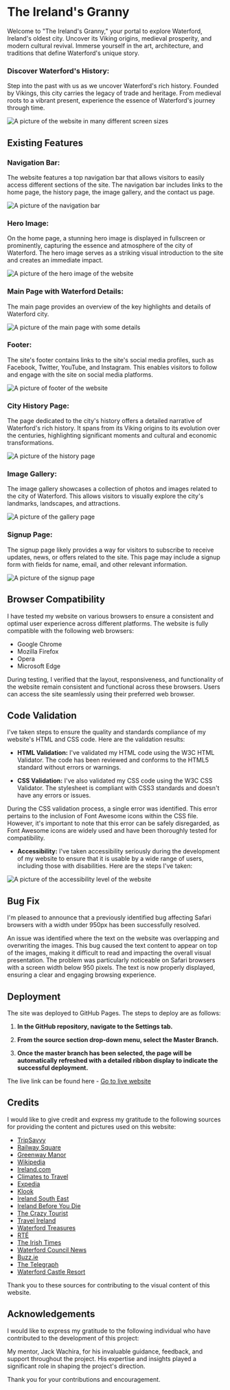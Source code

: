 # The Ireland's Granny

Welcome to "The Ireland's Granny," your portal to explore Waterford, Ireland's oldest city. Uncover its Viking origins, medieval prosperity, and modern cultural revival. Immerse yourself in the art, architecture, and traditions that define Waterford's unique story.

### Discover Waterford's History:

Step into the past with us as we uncover Waterford's rich history. Founded by Vikings, this city carries the legacy of trade and heritage. From medieval roots to a vibrant present, experience the essence of Waterford's journey through time.

![A picture of the website in many different screen sizes](documentation/the_Irelands_granny_mockup.jpeg)

## Existing Features

### Navigation Bar:
The website features a top navigation bar that allows visitors to easily access different sections of the site. The navigation bar includes links to the home page, the history page, the image gallery, and the contact us page.

![A picture of the navigation bar](documentation/the_Irelands_granny_nav.jpeg)

### Hero Image:
On the home page, a stunning hero image is displayed in fullscreen or prominently, capturing the essence and atmosphere of the city of Waterford. The hero image serves as a striking visual introduction to the site and creates an immediate impact.

![A picture of the hero image of the website](documentation/the_Irelands_granny_landing.jpeg)

### Main Page with Waterford Details:
The main page provides an overview of the key highlights and details of Waterford city. 

![A picture of the main page with some details](documentation/the_Irelands_granny_main.jpeg)

### Footer:
The site's footer contains links to the site's social media profiles, such as Facebook, Twitter, YouTube, and Instagram. This enables visitors to follow and engage with the site on social media platforms.

![A picture of footer of the website](documentation/the_Irelands_granny_footer.jpeg)

### City History Page:
The page dedicated to the city's history offers a detailed narrative of Waterford's rich history. It spans from its Viking origins to its evolution over the centuries, highlighting significant moments and cultural and economic transformations.

![A picture of the history page](documentation/the_Irelands_granny_history.jpeg)

### Image Gallery:
The image gallery showcases a collection of photos and images related to the city of Waterford. This allows visitors to visually explore the city's landmarks, landscapes, and attractions.

![A picture of the gallery page](documentation/the_Irelands_granny_gallery.jpeg)

### Signup Page:
The signup page likely provides a way for visitors to subscribe to receive updates, news, or offers related to the site. This page may include a signup form with fields for name, email, and other relevant information.

![A picture of the signup page](documentation/the_Irelands_granny_signup.jpeg)

## Browser Compatibility

I have tested my website on various browsers to ensure a consistent and optimal user experience across different platforms. The website is fully compatible with the following web browsers:

- Google Chrome
- Mozilla Firefox
- Opera
- Microsoft Edge

During testing, I verified that the layout, responsiveness, and functionality of the website remain consistent and functional across these browsers. Users can access the site seamlessly using their preferred web browser.

## Code Validation

I've taken steps to ensure the quality and standards compliance of my website's HTML and CSS code. Here are the validation results:

- **HTML Validation:** I've validated my HTML code using the W3C HTML Validator. The code has been reviewed and conforms to the HTML5 standard without errors or warnings.

- **CSS Validation:** I've also validated my CSS code using the W3C CSS Validator. The stylesheet is compliant with CSS3 standards and doesn't have any errors or issues.

During the CSS validation process, a single error was identified. This error pertains to the inclusion of Font Awesome icons within the CSS file. However, it's important to note that this error can be safely disregarded, as Font Awesome icons are widely used and have been thoroughly tested for compatibility.

- **Accessibility:** I've taken accessibility seriously during the development of my website to ensure that it is usable by a wide range of users, including those with disabilities. Here are the steps I've taken:

![A picture of the accessibility level of the website](documentation/the_Irelands_granny_accessibility.jpeg)

## Bug Fix

I'm pleased to announce that a previously identified bug affecting Safari browsers with a width under 950px has been successfully resolved. 

An issue was identified where the text on the website was overlapping and overwriting the images. This bug caused the text content to appear on top of the images, making it difficult to read and impacting the overall visual presentation. The problem was particularly noticeable on Safari browsers with a screen width below 950 pixels. The text is now properly displayed, ensuring a clear and engaging browsing experience.


## Deployment

The site was deployed to GitHub Pages. The steps to deploy are as follows:

1. **In the GitHub repository, navigate to the Settings tab.**
   
2. **From the source section drop-down menu, select the Master Branch.**
   
3. **Once the master branch has been selected, the page will be automatically refreshed with a detailed ribbon display to indicate the successful deployment.**

The live link can be found here - [Go to live website](https://lucaspbj.github.io/project-milestone-1/)


## Credits

I would like to give credit and express my gratitude to the following sources for providing the content and pictures used on this website:

- [TripSavvy](https://www.tripsavvy.com/top-things-to-do-in-the-city-of-waterford-4589744)
- [Railway Square](https://www.railway-square.com/waterford-city-center)
- [Greenway Manor](https://www.greenwaymanor.ie/things-to-do/visit-waterford)
- [Wikipedia](https://www.wikipedia.org/)
- [Ireland.com](https://www.ireland.com/en-us/destinations/county/waterford/waterford-city/)
- [Climates to Travel](https://www.climatestotravel.com/)
- [Expedia](https://www.expedia.ie/)
- [Klook](www.klook.com)
- [Ireland South East](https://irelandsoutheast.com/)
- [Ireland Before You Die](https://www.irelandbeforeyoudie.com/)
- [The Crazy Tourist](https://www.thecrazytourist.com/)
- [Travel Ireland](https://www.travelireland.org/)
- [Waterford Treasures](https://www.waterfordtreasures.com/)
- [RTÉ](https://www.rte.ie/)
- [The Irish Times](https://www.irishtimes.com/)
- [Waterford Council News](https://waterfordcouncilnews.com/)
- [Buzz.ie](https://www.buzz.ie/)
- [The Telegraph](https://www.telegraph.co.uk/)
- [Waterford Castle Resort](https://www.waterfordcastleresort.com/)

Thank you to these sources for contributing to the visual content of this website.

## Acknowledgements

I would like to express my gratitude to the following individual who have contributed to the development of this project:

My mentor, Jack Wachira, for his invaluable guidance, feedback, and support throughout the project. His expertise and insights played a significant role in shaping the project's direction.

Thank you for your contributions and encouragement.



